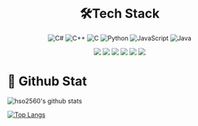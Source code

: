 
<h1 align = "center">🛠Tech Stack</h1>
<p align="center">
 <img alt="C#" src="https://img.shields.io/badge/C Sharp-239120?style=flat-square&logo=CSHARP&logoColor=white"/>
 <img alt="C++" src="https://img.shields.io/badge/C++-00599C?style=flat-square&logo=CPLUSPLUS&logoColor=white"/>
 <img alt="C" src="https://img.shields.io/badge/C-00599C?style=flat-square&logo=C&logoColor=white"/>
 <img alt="Python" src ="https://img.shields.io/badge/Python-3CBCBC?&style=flat-square&logo=PYTHON&logoColor=white"/>
 <img alt="JavaScript" src ="https://img.shields.io/badge/Java Script-FFC31E?&style=flat-square&logo=JAVASCRIPT&logoColor=white"/>
 <img alt="Java" src ="https://img.shields.io/badge/Java-D75689?&style=flat-square&logo=JAVA&logoColor=white"/>
</p>

<p align="center">
<img src="https://img.shields.io/badge/Unity-FFFFFF?style=flat-square&logo=UNITY&logoColor=black"/>
<img src="https://img.shields.io/badge/GitHub-181717?style=flat-square&logo=GITHUB&logoColor=white"/>
<img src="https://img.shields.io/badge/Git-F05032?style=flat-square&logo=GIT&logoColor=white"/>
<img src="https://img.shields.io/badge/Sourcetree-0052CC?style=flat-square&logo=SOURCETREE&logoColor=white"/>
<img src="https://img.shields.io/badge/Visual Studio-5C2D91?style=flat-square&logo=VISUAL STUDIO&logoColor=white"/>
<img src="https://img.shields.io/badge/Visual Studio Code-007ACC?style=flat-square&logo=VISUAL STUDIO CODE&logoColor=white"/>
</p>
 
 <h1 align = "left">🔭 Github Stat</h1>
 
![hso2560's github stats](https://github-readme-stats.vercel.app/api?username=hso2560&show_icons=true)

[![Top Langs](https://github-readme-stats.vercel.app/api/top-langs/?username=hso2560&langs_count=8&layout=compact)](https://github.com/hso2560/github-readme-stats)

<!--
**hansangsu45/hansangsu45** is a ✨ _special_ ✨ repository because its `README.md` (this file) appears on your GitHub profile.

Here are some ideas to get you started:

- 🔭 I’m currently working on ...
- 🌱 I’m currently learning ...
- 👯 I’m looking to collaborate on ...
- 🤔 I’m looking for help with ...
- 💬 Ask me about ...
- 📫 How to reach me: ...
- 😄 Pronouns: ...
- ⚡ Fun fact: ...
-->
